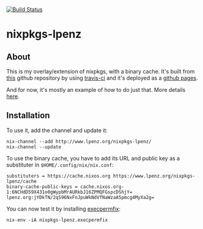 [![Build Status](https://travis-ci.com/lpenz/nixpkgs-lpenz.png?branch=master)](https://travis-ci.com/lpenz/nixpkgs-lpenz) 

nixpkgs-lpenz
=============

## About

This is my overlay/extension of nixpkgs, with a binary cache. It's
built from [this](https://github.com/lpenz/nixpkgs-lpenz/) github
repository by using [travis-ci](https://travis-ci.com) and it's
deployed as a [github pages](https://pages.github.com/).

And for now, it's mostly an example of how to do just that. More
details [here](http://www.lpenz.org/articles/nixchannel/).


## Installation

To use it, add the channel and update it:

~~~[.sh]
nix-channel --add http://www.lpenz.org/nixpkgs-lpenz/
nix-channel --update
~~~

To use the binary cache, you have to add its URL and public key as a
substituter in `$HOME/.config/nix/nix.conf`:

~~~[.conf]
substituters = https://cache.nixos.org https://www.lpenz.org/nixpkgs-lpenz/cache
binary-cache-public-keys = cache.nixos.org-1:6NCHdD59X431o0gWypbMrAURkbJ16ZPMQFGspcDShjY= lpenz.org:jYDkTN/2qS96NxFnJpuWkNdVfNaWzaA5pmcg4MyXa2g=
~~~

You can now test it by installing [execpermfix](http://github.com/lpenz/execpermfix):

~~~[.sh]
nix-env -iA nixpkgs-lpenz.execpermfix
~~~
